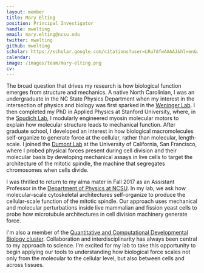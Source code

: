 ```yaml
---
layout: member
title: Mary Elting
position: Principal Investigator
handle: mwelting
email: mary.elting@ncsu.edu
twitter: mwelting
github: mwelting
scholar: https://scholar.google.com/citations?user=LRu7dfwAAAAJ&hl=en&authuser=1&oi=ao
calendar:
image: /images/team/mary-elting.png
cv:
---
```


The broad question that drives my research is how biological function emerges from structure and mechanics. A native North Carolinian, I was an undergraduate in the NC State Physics Department when my interest in the intersection of physics and biology was first sparked in the [Weninger Lab](https://www.physics.ncsu.edu/weninger/). I then completed my PhD in Applied Physics at Stanford University, where, in the [Spudich Lab](http://spudlab.stanford.edu/), I modularly engineered myosin molecular motors to explain how molecular structure leads to mechanical function. After graduate school, I developed an interest in how biological macromolecules self-organize to generate force at the cellular, rather than molecular, length-scale. I joined the [Dumont Lab](http://www.dumontlab.ucsf.edu/) at the University of California, San Francisco, where I probed physical forces present during cell division and their molecular basis by developing mechanical assays in live cells to target the architecture of the mitotic spindle, the machine that segregates chromosomes when cells divide.

I was thrilled to return to my alma mater in Fall 2017 as an Assistant Professor in the [Department of Physics at NCSU](http://physics.ncsu.edu). In my lab, we ask how molecular-scale cytoskeletal architectures self-organize to produce the cellular-scale function of the mitotic spindle. Our approach uses mechanical and molecular perturbations inside live mammalian and fission yeast cells to probe how microtubule architectures in cell division machinery generate force.

I'm also a member of the [Quantitative and Computational Developmental Biology cluster](https://facultyclusters.ncsu.edu/clusters/modeling-the-living-embryo/). Collaboration and interdisciplinarity has always been central to my approach to science. I'm excited for my lab to take this opportunity to begin applying our tools to understanding how biological force scales not only from the molecular to the cellular level, but also between cells and across tissues.
